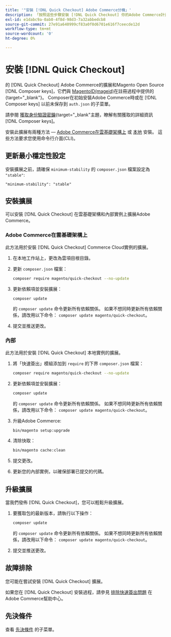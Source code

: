 ```yaml
---
title: '"安裝 [!DNL Quick Checkout] Adobe Commerce分機」'
description: 「按照這些步驟安裝 [!DNL Quick Checkout] 你的Adobe Commerce計畫"
exl-id: e1dabc9a-0ab0-4f8d-98d3-7a32abbedcb8
source-git-commit: 27e91a640999cf83a0f0d6701e616f7ceecde12d
workflow-type: tm+mt
source-wordcount: '0'
ht-degree: 0%

---
```


# 安裝 [!DNL Quick Checkout]

的 [!DNL Quick Checkout] Adobe Commerce的擴展和Magento Open Source [!DNL Composer keys]，它們與 [MagentoID(mageid)](https://devdocs.magento.com/marketplace/sellers/profile-personal.html#field-descriptions)在註冊過程中提供的{target=&quot;_blank&quot;}。 Composer在初始安裝Adobe Commerce時或在 [!DNL Composer keys] 以前未保存到 `auth.json` 的子菜單。

請參閱 [獲取身份驗證密鑰](https://devdocs.magento.com/guides/v2.4/install-gde/prereq/connect-auth.html){target=&quot;_blank&quot;主題，瞭解有關獲取的詳細資訊 [!DNL Composer keys]。

安裝此擴展有兩種方法 —  [Adobe Commerce在雲基礎架構上](#magento-commerce-cloud) 或 [本地](#on-premises) 安裝。 這些方法要求您使用命令行介面(CLI)。

## 更新最小穩定性設定

安裝擴展之前，請確保 `minimum-stability` 的 `composer.json` 檔案設定為 `"stable"`:

`"minimum-stability": "stable"`

## 安裝擴展

可以安裝 [!DNL Quick Checkout] 在雲基礎架構和內部實例上擴展Adobe Commerce。

### Adobe Commerce在雲基礎架構上

此方法用於安裝 [!DNL Quick Checkout] Commerce Cloud實例的擴展。

1. 在本地工作站上，更改為雲項目根目錄。

1. 更新 `composer.json` 檔案：

   ```bash
   composer require magento/quick-checkout --no-update
   ```

1. 更新依賴項並安裝擴展：

   ```bash
   composer update
   ```

   的 `composer update` 命令更新所有依賴關係。 如果不想同時更新所有依賴關係，請改用以下命令： `composer update magento/quick-checkout`。

1. 提交並推送更改。

### 內部

此方法用於安裝 [!DNL Quick Checkout] 本地實例的擴展。

1. 將「快速簽出」模組添加到 `require` 的下界 `composer.json` 檔案：

   ```bash
   composer require magento/quick-checkout --no-update
   ```

1. 更新依賴項並安裝擴展：

   ```bash
   composer update
   ```

   的 `composer update` 命令更新所有依賴關係。 如果不想同時更新所有依賴關係，請改用以下命令： `composer update magento/quick-checkout`。

1. 升級Adobe Commerce:

   ```bash
   bin/magento setup:upgrade
   ```

1. 清除快取：

   ```bash
   bin/magento cache:clean
   ```

1. 提交更改。
1. 更新您的內部實例，以確保部署已提交的代碼。

## 升級擴展

當我們發佈 [!DNL Quick Checkout]，您可以輕鬆升級擴展。

1. 要獲取包的最新版本，請執行以下操作：

   ```bash
   composer update
   ```

   的 `composer update` 命令更新所有依賴關係。 如果不想同時更新所有依賴關係，請改用以下命令： `composer update magento/quick-checkout`。

1. 提交並推送更改。

## 故障排除

您可能在嘗試安裝 [!DNL Quick Checkout] 擴展。

如果您在 [!DNL Quick Checkout] 安裝過程，請參見 [排除快速簽出問題](https://support.magento.com/hc/en-us/articles/6909450342541) 在Adobe Commerce幫助中心。

## 先決條件

查看 [先決條件](../quick-checkout/prerequisites.md) 的子菜單。
